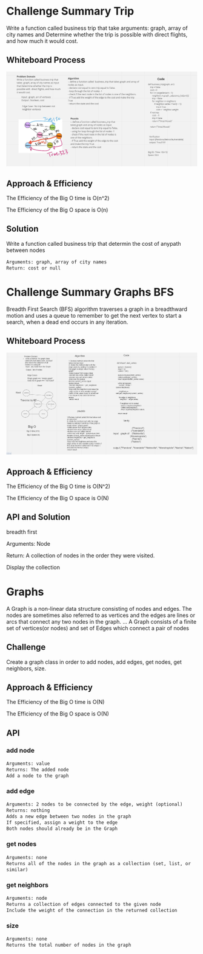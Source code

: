 # Challenge Summary Trip

Write a function called business trip that take arguments: graph, array of city names and  Determine whether the trip is possible with direct flights, and how much it would cost.

## Whiteboard Process

![trip](graph/trip.JPG)

## Approach & Efficiency

The Efficiency of the Big O time is O(n^2)

The Efficiency of the Big O space is O(n)

## Solution

Write a function called business trip that determin the cost of anypath between nodes

    Arguments: graph, array of city names
    Return: cost or null



# Challenge Summary Graphs BFS

Breadth First Search (BFS) algorithm traverses a graph in a breadthward motion and uses a queue to remember to get the next vertex to start a search, when a dead end occurs in any iteration.


## Whiteboard Process
![bfs](graph/bfs.JPG)
## Approach & Efficiency

The Efficiency of the Big O time is O(N^2)

The Efficiency of the Big O space is O(N)

## API and Solution

breadth first

Arguments: Node

Return: A collection of nodes in the order they were visited.

Display the collection


# Graphs

A Graph is a non-linear data structure consisting of nodes and edges. The nodes are sometimes also referred to as vertices and the edges are lines or arcs that connect any two nodes in the graph. ... A Graph consists of a finite set of vertices(or nodes) and set of Edges which connect a pair of nodes

## Challenge

Create a graph class in order to add nodes, add edges, get nodes, get neighbors, size.

## Approach & Efficiency

The Efficiency of the Big O time is O(N)

The Efficiency of the Big O space is O(N)

## API

### add node

    Arguments: value
    Returns: The added node
    Add a node to the graph


### add edge

    Arguments: 2 nodes to be connected by the edge, weight (optional)
    Returns: nothing
    Adds a new edge between two nodes in the graph
    If specified, assign a weight to the edge
    Both nodes should already be in the Graph


### get nodes

    Arguments: none
    Returns all of the nodes in the graph as a collection (set, list, or similar)



### get neighbors

    Arguments: node
    Returns a collection of edges connected to the given node
    Include the weight of the connection in the returned collection


### size

    Arguments: none
    Returns the total number of nodes in the graph

